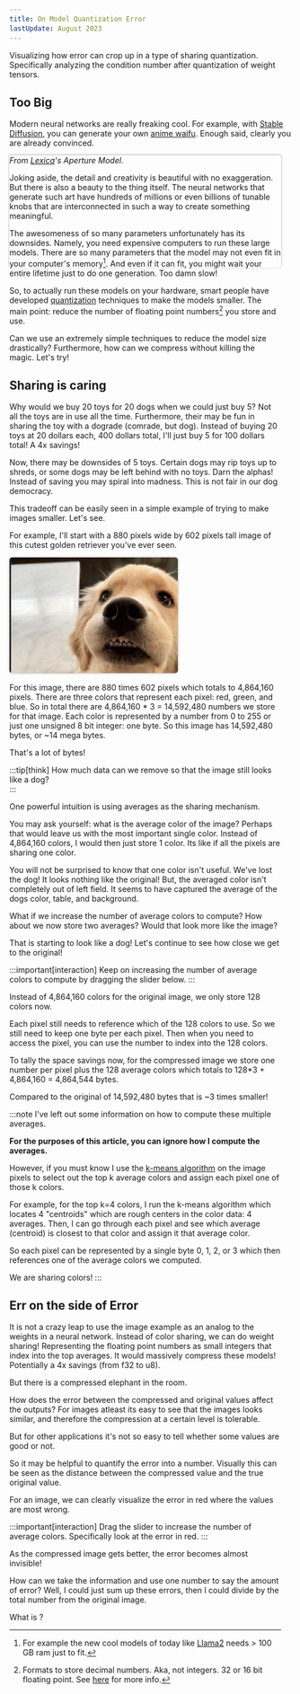 ```yaml
---
title: On Model Quantization Error
lastUpdate: August 2023
---
```


<script>
    import KMeansImage from "../../components/KMeansImage.svelte";
    import ImageError from "../../components/ImageError.svelte";
    import Math from "../../components/KaTeX.svelte";
</script>
<style>
    img {
        width: 100%;
        border-radius: 5px;
        box-shadow: 0px 0px 2px 2px #00000020;
    }
    .caption {
        font-size: 12px;
        margin: 0;
        color: grey;
    }

    .thumb {
        height: 100%;
        min-height: 200px;
        margin-right: 20px;
        background-size: cover;
        background-position: top left;
        transition-property: background, box-shadow;
        transition-duration: 1.5s;
        transition-timing-function: ease;
        transition-delay: 0s;
        border-radius: 5px;
        box-shadow: 0px -1px 2px 2px #00000020;
    }
    .thumb:hover {
        background-position: bottom left;
        box-shadow: 0px 1px 2px 2px #00000020;
    }
</style>

Visualizing how error can crop up in a type of sharing quantization. Specifically analyzing the condition number after quantization of weight tensors.

<!-- ## My Plan

-   [x] Explain the problem as fundamentally and simply as possible
-   [ ] Explain how we can save a ton of space by sharing colors/weights
-   [ ] Have a cool webcam example of live k-means weight sharing
-   [ ] Yes massive space savings, but how does the affect key operations? Is there something to be said about the matrix itself?
-   [ ] Deriving condition number specifically after k-means quantization and putting a number to the error
-   [ ] Specifically honing in on attention mechanism for quantization -->

## Too Big

Modern neural networks are really freaking cool. For example, with [Stable Diffusion](https://stability.ai/stablediffusion), you can generate your own [anime waifu](https://github.com/harubaru/waifu-diffusion). Enough said, clearly you are already convinced.

<div style="background-image: url(taller.png);height: 50px;" class="thumb"/>

_From [Lexica](https://lexica.art/?q=34e00886-6b4f-47fe-a9b9-9f4e630bbb28)'s Aperture Model._

Joking aside, the detail and creativity is beautiful with no exaggeration. But there is also a beauty to the thing itself. The neural networks that generate such art have hundreds of millions or even billions of tunable knobs that are interconnected in such a way to create something meaningful.

The awesomeness of so many parameters unfortunately has its downsides. Namely, you need expensive computers to run these large models. There are so many parameters that the model may not even fit in your computer's memory[^1]. And even if it can fit, you might wait your entire lifetime just to do one generation. Too damn slow!

[^1]: For example the new cool models of today like [Llama2](https://huggingface.co/docs/transformers/main/model_doc/llama2) needs > 100 GB ram just to fit.

So, to actually run these models on your hardware, smart people have developed [quantization](https://pytorch.org/docs/stable/quantization.html) techniques to make the models smaller. The main point: reduce the number of floating point numbers[^2] you store and use.

[^2]: Formats to store decimal numbers. Aka, not integers. 32 or 16 bit floating point. See [here](https://www.wikiwand.com/en/Floating-point_arithmetic) for more info.

Can we use an extremely simple techniques to reduce the model size drastically? Furthermore, how can we compress without killing the magic. Let's try!

## Sharing is caring

Why would we buy 20 toys for 20 dogs when we could just buy 5? Not all the toys are in use all the time. Furthermore, their may be fun in sharing the toy with a dograde (comrade, but dog). Instead of buying 20 toys at 20 dollars each, 400 dollars total, I'll just buy 5 for 100 dollars total! A 4x savings!

Now, there may be downsides of 5 toys. Certain dogs may rip toys up to shreds, or some dogs may be left behind with no toys. Darn the alphas! Instead of saving you may spiral into madness. This is not fair in our dog democracy.

This tradeoff can be easily seen in a simple example of trying to make images smaller. Let's see.

For example, I'll start with a 880 pixels wide by 602 pixels tall image of this cutest golden retriever you've ever seen.

<img src="dog.png" style="width: 300px;">

For this image, there are 880 times 602 pixels which totals to 4,864,160 pixels. There are three colors that represent each pixel: red, green, and blue. So in total there are 4,864,160 \* 3 = 14,592,480 numbers we store for that image. Each color is represented by a number from 0 to 255 or just one unsigned 8 bit integer: one byte. So this image has 14,592,480 bytes, or ~14 mega bytes.

That's a lot of bytes!

:::tip[think]
How much data can we remove so that the image still looks like a dog?  
:::

One powerful intuition is using averages as the sharing mechanism.

You may ask yourself: what is the average color of the image? Perhaps that would leave us with the most important single color. Instead of 4,864,160 colors, I would then just store 1 color. Its like if all the pixels are sharing one color.

<KMeansImage selected={0}/>

You will not be surprised to know that one color isn't useful. We've lost the dog! It looks nothing like the original! But, the averaged color isn't completely out of left field. It seems to have captured the average of the dogs color, table, and background.

What if we increase the number of average colors to compute? How about we now store two averages? Would that look more like the image?

<KMeansImage selected={1}/>

That is starting to look like a dog! Let's continue to see how close we get to the original!

:::important[interaction]
Keep on increasing the number of average colors to compute by dragging the slider below.
:::

<KMeansImage selected={2} showSlider/>

Instead of 4,864,160 colors for the original image, we only store 128 colors now.

Each pixel still needs to reference which of the 128 colors to use. So we still need to keep one byte per each pixel. Then when you need to access the pixel, you can use the number to index into the 128 colors.

To tally the space savings now, for the compressed image we store one number per pixel plus the 128 average colors which totals to 128\*3 + 4,864,160 = 4,864,544 bytes.

Compared to the original of 14,592,480 bytes that is ~3 times smaller!

:::note
I've left out some information on how to compute these multiple averages.

**For the purposes of this article, you can ignore how I compute the averages.**

However, if you must know I use the [k-means algorithm](https://k-means-explorable.vercel.app/) on the image pixels to select out the top k average colors and assign each pixel one of those k colors.

For example, for the top k=4 colors, I run the k-means algorithm which locates 4 "centroids" which are rough centers in the color data: 4 averages. Then, I can go through each pixel and see which average (centroid) is closest to that color and assign it that average color.

So each pixel can be represented by a single byte 0, 1, 2, or 3 which then references one of the average colors we computed.

We are sharing colors!
:::

## Err on the side of Error

It is not a crazy leap to use the image example as an analog to the weights in a neural network. Instead of color sharing, we can do weight sharing! Representing the floating point numbers as small integers that index into the top averages. It would massively compress these models! Potentially a 4x savings (from f32 to u8).

But there is a compressed elephant in the room.

How does the error between the compressed and original values affect the outputs? For images atleast its easy to see that the images looks similar, and therefore the compression at a certain level is tolerable.

But for other applications it's not so easy to tell whether some values are good or not.

So it may be helpful to quantify the error into a number. Visually this can be seen as the distance between the compressed value and the true original value.

For an image, we can clearly visualize the error in red where the values are most wrong.

:::important[interaction]
Drag the slider to increase the number of average colors. Specifically look at the error in red.
:::

<ImageError />

As the compressed image gets better, the error becomes almost invisible!

How can we take the information and use one number to say the amount of error? Well, I could just sum up these errors, then I could divide by the total number from the original image.

What is <Math text="\frac{1}{2}"/>?

<!-- Furthermore, can we algorithmically say when an image  -->

